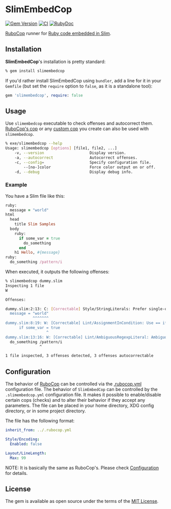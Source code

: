 # SlimEmbedCop

[![Gem Version](https://badge.fury.io/rb/slimembedcop.svg)](https://badge.fury.io/rb/slimembedcop)
[![CI](https://github.com/ydah/slimembedcop/actions/workflows/ci.yml/badge.svg)](https://github.com/ydah/slimembedcop/actions/workflows/ci.yml)
[![RubyDoc](https://img.shields.io/badge/%F0%9F%93%9ARubyDoc-documentation-informational.svg)](https://www.rubydoc.info/gems/slimembedcop)


[RuboCop](https://github.com/rubocop/rubocop) runner for [Ruby code embedded in Slim](https://github.com/slim-template/slim#embedded-engines-markdown-).

## Installation

**SlimEmbedCop**'s installation is pretty standard:

```sh
% gem install slimembedcop
```

If you'd rather install SlimEmbedCop using `bundler`, add a line for it in your `Gemfile` (but set the `require` option to `false`, as it is a standalone tool):

```ruby
gem 'slimembedcop', require: false
```

## Usage

Use `slimembedcop` executable to check offenses and autocorrect them.
[RuboCop's cop](https://docs.rubocop.org/rubocop/1.56/cops.html) or any [custom cop](https://docs.rubocop.org/rubocop/extensions.html#custom-cops) you create can also be used with `slimembedcop`.

```sh
% exe/slimembedcop --help
Usage: slimembedcop [options] [file1, file2, ...]
    -v, --version                    Display version.
    -a, --autocorrect                Autocorrect offenses.
    -c, --config=                    Specify configuration file.
        --[no-]color                 Force color output on or off.
    -d, --debug                      Display debug info.
```

### Example

You have a Slim file like this:

```ruby
ruby:
  message = "world"
html
  head
    title Slim Samples
  body
    ruby:
      if some_var = true
        do_something
      end
    h1 Hello, #{message}
ruby:
  do_something /pattern/i
```

When executed, it outputs the following offenses:

```sh
% slimembedcop dummy.slim
Inspecting 1 file
W

Offenses:

dummy.slim:2:13: C: [Correctable] Style/StringLiterals: Prefer single-quoted strings when you don't need string interpolation or special symbols.
  message = "world"
            ^^^^^^^
dummy.slim:8:19: W: [Correctable] Lint/AssignmentInCondition: Use == if you meant to do a comparison or wrap the expression in parentheses to indicate you meant to assign in a condition.
      if some_var = true
                  ^
dummy.slim:13:16: W: [Correctable] Lint/AmbiguousRegexpLiteral: Ambiguous regexp literal. Parenthesize the method arguments if it's surely a regexp literal, or add a whitespace to the right of the / if it should be a division.
  do_something /pattern/i
               ^

1 file inspected, 3 offenses detected, 3 offenses autocorrectable
```

## Configuration

The behavior of [RuboCop](https://github.com/rubocop/rubocop) can be controlled via the [.rubocop.yml](https://github.com/rubocop/rubocop/blob/master/.rubocop.yml) configuration file. The behavior of `SlimEmbedCop` can be controlled by the `.slimembedcop.yml` configuration file. It makes it possible to enable/disable certain cops (checks) and to alter their behavior if they accept any parameters. The file can be placed in your home directory, XDG config directory, or in some project directory.

The file has the following format:

```yaml
inherit_from: ../.rubocop.yml

Style/Encoding:
  Enabled: false

Layout/LineLength:
  Max: 99
```

NOTE: It is basically the same as RuboCop's. Please check [Configuration](https://docs.rubocop.org/rubocop/configuration.html) for details.

## License

The gem is available as open source under the terms of the [MIT License](https://opensource.org/licenses/MIT).
